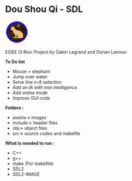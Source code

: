 # Dou Shou Qi - SDL
![Image](./assets/chatB.bmp)

 ESIEE I3 Rioc Project by Gabin Legrand and Dorian Lamour

**To Do list**

* Mouse > elephant
* Jump over water
* Solve line x=8 selection
* _Add an IA with tree intelligence_
* _Add online mode_
* _Improve GUI code_

**Folders :**

* assets-> images
* include-> header files
* obj-> object files
* src-> source codes and makefile

**What is needed to run :**

* C++
* g++
* make (For makefile)
* SDL2
* SDL2-IMAGE